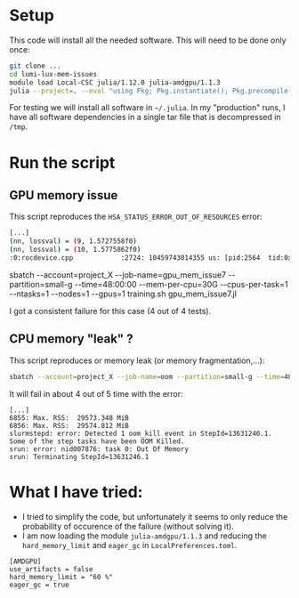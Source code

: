 
# Setup

This code will install all the needed software. This will need to be done only once:

```bash
git clone ...
cd lumi-lux-mem-issues
module load Local-CSC julia/1.12.0 julia-amdgpu/1.1.3
julia --project=. --eval "using Pkg; Pkg.instantiate(); Pkg.precompile()"
```

For testing we will install all software in `~/.julia`. In my "production" runs, I have all software dependencies in a single tar file that is decompressed in `/tmp`.

# Run the script

## GPU memory issue

This script reproduces the `HSA_STATUS_ERROR_OUT_OF_RESOURCES` error:

```bash
[...]
(nn, lossval) = (9, 1.5727558f0)
(nn, lossval) = (10, 1.5775862f0)
:0:rocdevice.cpp            :2724: 10459743014355 us: [pid:2564  tid:0x150c4f3ff700] Callback: Queue 0x150b4de00000 Aborting with error : HSA_STATUS_ERROR_OUT_OF_RESOURCES: The runtime failed to allocate the necessary resources. This error may also occur when the core runtime library needs to spawn threads or create internal OS-specific events. Code: 0x1008 Available Free mem : 0 MB
```

sbatch --account=project_X --job-name=gpu_mem_issue7  --partition=small-g --time=48:00:00 --mem-per-cpu=30G --cpus-per-task=1  --ntasks=1 --nodes=1 --gpus=1  training.sh gpu_mem_issue7.jl

I got a consistent failure for this case (4 out of 4 tests).

## CPU memory "leak" ?


This script reproduces or memory leak (or memory fragmentation,...):

```bash
sbatch --account=project_X --job-name=oom --partition=small-g --time=48:00:00 --mem-per-cpu=30G --cpus-per-task=1  --ntasks=1 --nodes=1 --gpus=1  training.sh oom.jl
```

It will fail in about 4 out of 5 time with the error:

```
[...]
6855: Max. RSS:  29573.348 MiB
6856: Max. RSS:  29574.812 MiB
slurmstepd: error: Detected 1 oom_kill event in StepId=13631246.1. Some of the step tasks have been OOM Killed.
srun: error: nid007876: task 0: Out Of Memory
srun: Terminating StepId=13631246.1
```

# What I have tried:

* I tried to simplify the code, but unfortunately it seems to only reduce the probability of occurence of the failure (without solving it).
* I am now loading the module `julia-amdgpu/1.1.3` and reducing the `hard_memory_limit` and  `eager_gc` in `LocalPreferences.toml`.

```
[AMDGPU]
use_artifacts = false
hard_memory_limit = "60 %"
eager_gc = true
```

